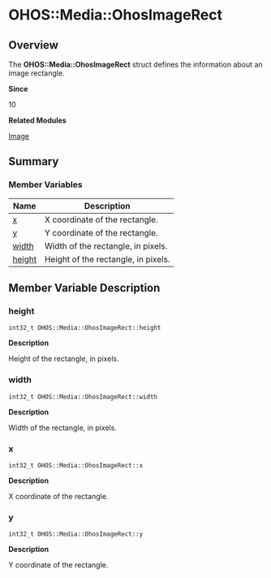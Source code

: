 # OHOS::Media::OhosImageRect


## Overview

The **OHOS::Media::OhosImageRect** struct defines the information about an image rectangle.

**Since**

10

**Related Modules**

[Image](image.md)


## Summary


### Member Variables

| Name| Description| 
| -------- | -------- |
| [x](#x) | X coordinate of the rectangle.| 
| [y](#y) | Y coordinate of the rectangle.| 
| [width](#width) | Width of the rectangle, in pixels.| 
| [height](#height) | Height of the rectangle, in pixels.| 


## Member Variable Description


### height

```
int32_t OHOS::Media::OhosImageRect::height
```

**Description**

Height of the rectangle, in pixels.


### width

```
int32_t OHOS::Media::OhosImageRect::width
```

**Description**

Width of the rectangle, in pixels.


### x

```
int32_t OHOS::Media::OhosImageRect::x
```

**Description**

X coordinate of the rectangle.


### y

```
int32_t OHOS::Media::OhosImageRect::y
```

**Description**

Y coordinate of the rectangle.
